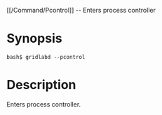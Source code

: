 [[/Command/Pcontrol]] -- Enters process controller

# Synopsis

~~~
bash$ gridlabd --pcontrol                                              
~~~

# Description

Enters process controller.

